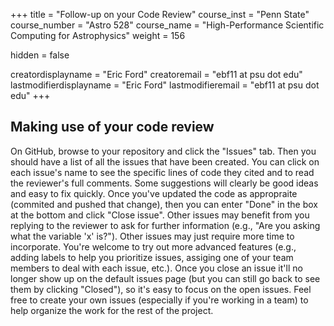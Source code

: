 +++
title = "Follow-up on your Code Review"
course_inst = "Penn State"
course_number = "Astro 528"
course_name = "High-Performance Scientific Computing for Astrophysics"
weight = 156

hidden = false

creatordisplayname = "Eric Ford"
creatoremail = "ebf11 at psu dot edu"
lastmodifierdisplayname = "Eric Ford"
lastmodifieremail = "ebf11 at psu dot edu"
+++

## Making use of your code review

On GitHub, browse to your repository and click the "Issues" tab.  Then you should have a list of all the issues that have been created.  You can click on each issue's name to see the specific lines of code they cited and to read the reviewer's full comments.   Some suggestions will clearly be good ideas and easy to fix quickly.  Once you've updated the code as appropraite (commited and pushed that change), then you can enter "Done" in the box at the bottom and click "Close issue".  Other issues may benefit from you replying to the reviewer to ask for further information (e.g., "Are you asking what the variable 'x' is?").  Other issues may just require more time to incorporate.  You're welcome to try out more advanced features (e.g., adding labels to help you prioritize issues, assiging one of your team members to deal with each issue, etc.).   Once you close an issue it'll no longer show up on the default issues page (but you can still go back to see them by clicking "Closed"), so it's easy to focus on the open issues.  Feel free to create your own issues (especially if you're working in a team) to help organize the work for the rest of the project.
